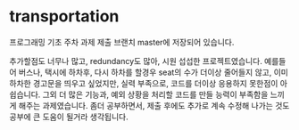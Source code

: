 # transportation
프로그래밍 기초 주차 과제 제출
브랜치 master에 저장되어 있습니다.


추가할점도 너무나 많고, redundancy도 많아, 시원 섭섭한 프로젝트였습니다.
예를들어 버스나, 택시에 하차후, 다시 하차를 할경우 seat의 수가 더이상 줄어들지 않고, 이미 하차한 경고문을 띄우고 싶었지만, 실력 부족으로, 코드를 더이상
응용하지 못한점이 아쉽습니다.
그외 더 많은 기능과, 예외 상황을 처리할 코드를 만들 능력이 부족함을 느끼게 해주는 과제였습니다.
좀더 공부하면서, 제출 후에도 추가로 계속 수정해 나가는 것도 공부에 큰 도움이 될거라 생각됩니다.
